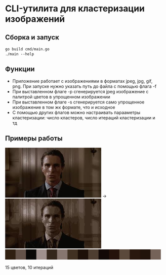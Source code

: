 # CLI-утилита для кластеризации изображений

## Сборка и запуск

```shell
go build cmd/main.go
./main --help
```

## Функции 

* Приложение работает с изображениями в форматах jpeg, jpg, gif, png. При запуске нужно указать путь до файла с помощью флага -f
* При выставленном флаге -p сгенерируется jpeg изображение с палитрой цветов в упрощенном изображении
* При выставленном флаге -s сгенерируется само упрощенное изображение в том жк формате, что и исходное
* C помощью других флагов можно настраивать парааметры кластеризации: число кластеров, число итераций кластеризации и тд

## Примеры работы

![Начальное изображение](Examples/images.jpeg) -> ![Конечное изображение](Examples/ret.jpeg)
![Конечное изображение](Examples/ret-palette.jpeg)

15 цветов, 10 итераций